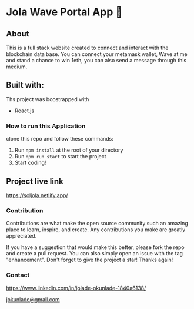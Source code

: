 # Jola Wave Portal App 👋

## About

This is a full stack website created to connect and interact with the blockchain data base. You can connect your metamask wallet, Wave at me and stand a chance to win 1eth, you can also send a message through this medium.

## Built with:

Ths project was boostrapped with

- React.js

### How to run this Application

clone this repo and follow these commands:

1. Run `npm install` at the root of your directory
2. Run `npm run start` to start the project
3. Start coding!

## Project live link

https://soljola.netlify.app/

### Contribution

Contributions are what make the open source community such an amazing place to learn, inspire, and create. Any contributions you make are greatly appreciated.

If you have a suggestion that would make this better, please fork the repo and create a pull request. You can also simply open an issue with the tag "enhancement". Don't forget to give the project a star! Thanks again!

### Contact

https://www.linkedin.com/in/jolade-okunlade-1840a6138/

jokunlade@gmail.com
